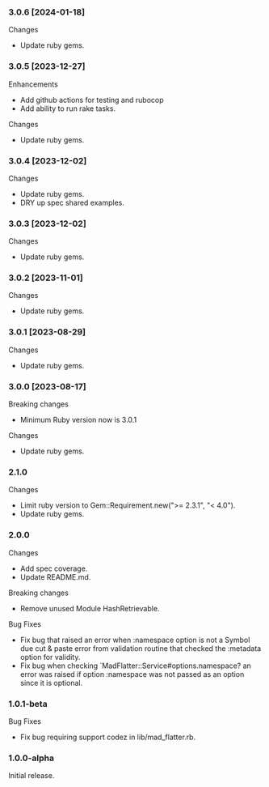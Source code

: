 ### 3.0.6 [2024-01-18]

Changes

- Update ruby gems.

### 3.0.5 [2023-12-27]

Enhancements

- Add github actions for testing and rubocop
- Add ability to run rake tasks.

Changes

- Update ruby gems.

### 3.0.4 [2023-12-02]

Changes

- Update ruby gems.
- DRY up spec shared examples.

### 3.0.3 [2023-12-02]

Changes

- Update ruby gems.

### 3.0.2 [2023-11-01]

Changes

- Update ruby gems.

### 3.0.1 [2023-08-29]

Changes

- Update ruby gems.

### 3.0.0 [2023-08-17]

Breaking changes

- Minimum Ruby version now is 3.0.1

Changes

- Update ruby gems.

### 2.1.0

Changes

- Limit ruby version to Gem::Requirement.new(">= 2.3.1", "< 4.0").
- Update ruby gems.

### 2.0.0

Changes

- Add spec coverage.
- Update README.md.

Breaking changes

- Remove unused Module HashRetrievable.

Bug Fixes

- Fix bug that raised an error when :namespace option is not a Symbol due cut & paste error from validation routine that checked the :metadata option for validity.
- Fix bug when checking `MadFlatter::Service#options.namespace? an error was raised if option :namespace was not passed as an option since it is optional.

### 1.0.1-beta

Bug Fixes

- Fix bug requiring support codez in lib/mad_flatter.rb.

### 1.0.0-alpha

Initial release.
